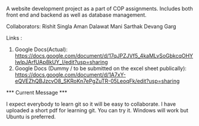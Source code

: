 A website development project as a part of COP assignments. Includes both front end and backend as well as database management.

Collaborators:
Rishit Singla
Aman Dalawat
Mani Sarthak
Devang Garg

Links :
1. Google Docs(Actual): https://docs.google.com/document/d/17qJPZJVf5_4kaMLvSoGbkcqOHYlwlpJArfUAp8kUY_I/edit?usp=sharing
2. Google Docs (Dummy / to be submitted on the excel sheet publically): https://docs.google.com/document/d/1A7xY-eQVEZhQBJzcvO8_SKRoKn7ePgZuTR-05LeoqFk/edit?usp=sharing

*** Current Message ***

I expect everybody to learn git so it will be easy to collaborate. I have uploaded a short pdf for learning git. You can try it. Windows will work but Ubuntu is preferred.
